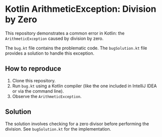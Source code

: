 # Kotlin ArithmeticException: Division by Zero

This repository demonstrates a common error in Kotlin: the `ArithmeticException` caused by division by zero.

The `bug.kt` file contains the problematic code.  The `bugSolution.kt` file provides a solution to handle this exception.

## How to reproduce

1. Clone this repository.
2. Run `bug.kt` using a Kotlin compiler (like the one included in IntelliJ IDEA or via the command line). 
3. Observe the `ArithmeticException`.

## Solution

The solution involves checking for a zero divisor before performing the division.  See `bugSolution.kt` for the implementation.